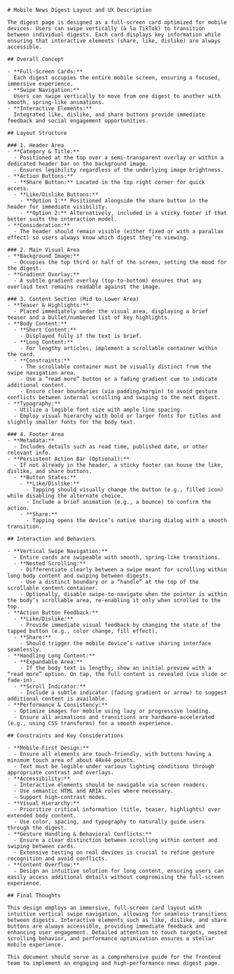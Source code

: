     # Mobile News Digest Layout and UX Description

    The digest page is designed as a full-screen card optimized for mobile devices. Users can swipe vertically (à la TikTok) to transition between individual digests. Each card displays key information while ensuring that interactive elements (share, like, dislike) are always accessible.

    ## Overall Concept

    - **Full-Screen Cards:**  
      Each digest occupies the entire mobile screen, ensuring a focused, immersive experience.
    - **Swipe Navigation:**  
      Users can swipe vertically to move from one digest to another with smooth, spring-like animations.
    - **Interactive Elements:**  
      Integrated like, dislike, and share buttons provide immediate feedback and social engagement opportunities.

    ## Layout Structure

    ### 1. Header Area
    - **Category & Title:**
      - Positioned at the top over a semi-transparent overlay or within a dedicated header bar on the background image.
      - Ensures legibility regardless of the underlying image brightness.
    - **Action Buttons:**
      - **Share Button:** Located in the top right corner for quick access.
      - **Like/Dislike Buttons:**  
        - **Option 1:** Positioned alongside the share button in the header for immediate visibility.  
        - **Option 2:** Alternatively, included in a sticky footer if that better suits the interaction model.
    - **Consideration:**
      - The header should remain visible (either fixed or with a parallax effect) so users always know which digest they’re viewing.

    ### 2. Main Visual Area
    - **Background Image:**
      - Occupies the top third or half of the screen, setting the mood for the digest.
    - **Gradient Overlay:**
      - A subtle gradient overlay (top-to-bottom) ensures that any overlaid text remains readable against the image.

    ### 3. Content Section (Mid to Lower Area)
    - **Teaser & Highlights:**
      - Placed immediately under the visual area, displaying a brief teaser and a bullet/numbered list of key highlights.
    - **Body Content:**
      - **Short Content:**  
        - Displayed fully if the text is brief.
      - **Long Content:**  
        - For lengthy articles, implement a scrollable container within the card.
      - **Constraints:**
        - The scrollable container must be visually distinct from the swipe navigation area.
        - Use a “read more” button or a fading gradient cue to indicate additional content.
        - Ensure clear boundaries (via padding/margin) to avoid gesture conflicts between internal scrolling and swiping to the next digest.
    - **Typography:**
      - Utilize a legible font size with ample line spacing.
      - Employ visual hierarchy with bold or larger fonts for titles and slightly smaller fonts for the body text.

    ### 4. Footer Area
    - **Metadata:**
      - Includes details such as read time, published date, or other relevant info.
    - **Persistent Action Bar (Optional):**
      - If not already in the header, a sticky footer can house the like, dislike, and share buttons.
      - **Button States:**
        - **Like/Dislike:**  
          - Tapping should visually change the button (e.g., filled icon) while disabling the alternate choice.
          - Include a brief animation (e.g., a bounce) to confirm the action.
        - **Share:**  
          - Tapping opens the device’s native sharing dialog with a smooth transition.

    ## Interaction and Behaviors

    - **Vertical Swipe Navigation:**
      - Entire cards are swipeable with smooth, spring-like transitions.
      - **Nested Scrolling:**
        - Differentiate clearly between a swipe meant for scrolling within long body content and swiping between digests.
        - Use a distinct boundary or a “handle” at the top of the scrollable content container.
        - Optionally, disable swipe-to-navigate when the pointer is within the body’s scrollable area, re-enabling it only when scrolled to the top.
    - **Action Button Feedback:**
      - **Like/Dislike:**  
        - Provide immediate visual feedback by changing the state of the tapped button (e.g., color change, fill effect).
      - **Share:**  
        - Should trigger the mobile device’s native sharing interface seamlessly.
    - **Handling Long Content:**
      - **Expandable Area:**  
        - If the body text is lengthy, show an initial preview with a “read more” option. On tap, the full content is revealed (via slide or fade-in).
      - **Scroll Indicator:**  
        - Include a subtle indicator (fading gradient or arrow) to suggest additional content is available.
    - **Performance & Consistency:**
      - Optimize images for mobile using lazy or progressive loading.
      - Ensure all animations and transitions are hardware-accelerated (e.g., using CSS transforms) for a smooth experience.

    ## Constraints and Key Considerations

    - **Mobile-First Design:**
      - Ensure all elements are touch-friendly, with buttons having a minimum touch area of about 44x44 points.
      - Text must be legible under various lighting conditions through appropriate contrast and overlays.
    - **Accessibility:**
      - Interactive elements should be navigable via screen readers.
      - Use semantic HTML and ARIA roles where necessary.
      - Support high-contrast modes.
    - **Visual Hierarchy:**
      - Prioritize critical information (title, teaser, highlights) over extended body content.
      - Use color, spacing, and typography to naturally guide users through the digest.
    - **Gesture Handling & Behavioral Conflicts:**
      - Ensure a clear distinction between scrolling within content and swiping between cards.
      - Extensive testing on real devices is crucial to refine gesture recognition and avoid conflicts.
    - **Content Overflow:**
      - Design an intuitive solution for long content, ensuring users can easily access additional details without compromising the full-screen experience.

    ## Final Thoughts

    This design employs an immersive, full-screen card layout with intuitive vertical swipe navigation, allowing for seamless transitions between digests. Interactive elements such as like, dislike, and share buttons are always accessible, providing immediate feedback and enhancing user engagement. Detailed attention to touch targets, nested scrolling behavior, and performance optimization ensures a stellar mobile experience.

    This document should serve as a comprehensive guide for the frontend team to implement an engaging and high-performance news digest page.